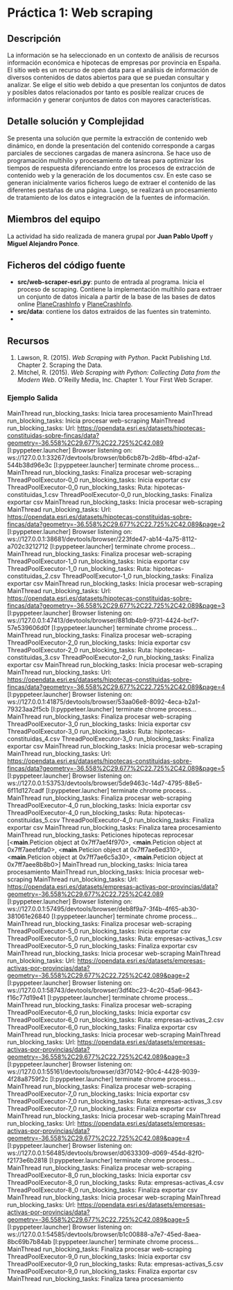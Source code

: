 # Práctica 1: Web scraping
## Descripción

La información se ha seleccionado en un contexto de análisis de recursos información económica e hipotecas de empresas por provincia en España. El sitio web es un recurso de open data para el análisis de información de diversos contenidos de datos abiertos para que se puedan consultar y analizar. Se elige el sitio web debido a que presentan los conjuntos de datos y posibles datos relacionados por tanto es posible realizar cruces de información y generar conjuntos de datos con mayores características.


## Detalle solución y Complejidad

Se presenta una solución que permite la extracción de contenido web dinámico, en donde la presentación del contenido corresponde a cargas parciales de secciones cargadas de manera asíncrona. Se hace uso de programación multihilo y procesamiento de tareas para optimizar los tiempos de respuesta diferenciando entre los procesos de extracción de contenido web y la generación de los documentos csv. En este caso se generan inicialmente varios ficheros luego de extraer el contenido de las diferentes pestañas de una página. Luego, se realizará un procesamiento de tratamiento de los datos e integración de la fuentes de información.

## Miembros del equipo

La actividad ha sido realizada de manera grupal por **Juan Pablo Upoff** y **Miguel Alejandro Ponce**.

## Ficheros del código fuente

* **src/web-scraper-esri.py**: punto de entrada al programa. Inicia el proceso de scraping. Contiene la implementación multihilo para extraer un conjunto de datos inicala a partir de la base de las bases de datos online [PlaneCrashInfo](https://opendata.esri.es/datasets/hipotecas-constituidas-sobre-fincas/data?geometry=-36.558%2C29.677%2C22.725%2C42.089) y [PlaneCrashInfo](https://opendata.esri.es/datasets/empresas-activas-por-provincias/data?geometry=-36.558%2C29.677%2C22.725%2C42.089).
* **src/data**: contiene los datos extraidos de las fuentes sin trateminto.
* 

## Recursos

1. Lawson, R. (2015). _Web Scraping with Python_. Packt Publishing Ltd. Chapter 2. Scraping the Data.
2. Mitchel, R. (2015). _Web Scraping with Python: Collecting Data from the Modern Web_. O'Reilly Media, Inc. Chapter 1. Your First Web Scraper.

### Ejemplo Salida

MainThread run_blocking_tasks: Inicia tarea procesamiento
MainThread run_blocking_tasks: Inicia procesar web-scraping
MainThread run_blocking_tasks: Url: https://opendata.esri.es/datasets/hipotecas-constituidas-sobre-fincas/data?geometry=-36.558%2C29.677%2C22.725%2C42.089
[I:pyppeteer.launcher] Browser listening on: ws://127.0.0.1:33267/devtools/browser/bb6cb87b-2d8b-4fbd-a2af-544b38d96e3c
[I:pyppeteer.launcher] terminate chrome process...
MainThread run_blocking_tasks: Finaliza procesar web-scraping
ThreadPoolExecutor-0_0 run_blocking_tasks: Inicia exportar csv
ThreadPoolExecutor-0_0 run_blocking_tasks: Ruta: hipotecas-constituidas_1.csv
ThreadPoolExecutor-0_0 run_blocking_tasks: Finaliza exportar csv
MainThread run_blocking_tasks: Inicia procesar web-scraping
MainThread run_blocking_tasks: Url: https://opendata.esri.es/datasets/hipotecas-constituidas-sobre-fincas/data?geometry=-36.558%2C29.677%2C22.725%2C42.089&page=2
[I:pyppeteer.launcher] Browser listening on: ws://127.0.0.1:38681/devtools/browser/223fde47-ab14-4a75-8112-a702c3212712
[I:pyppeteer.launcher] terminate chrome process...
MainThread run_blocking_tasks: Finaliza procesar web-scraping
ThreadPoolExecutor-1_0 run_blocking_tasks: Inicia exportar csv
ThreadPoolExecutor-1_0 run_blocking_tasks: Ruta: hipotecas-constituidas_2.csv
ThreadPoolExecutor-1_0 run_blocking_tasks: Finaliza exportar csv
MainThread run_blocking_tasks: Inicia procesar web-scraping
MainThread run_blocking_tasks: Url: https://opendata.esri.es/datasets/hipotecas-constituidas-sobre-fincas/data?geometry=-36.558%2C29.677%2C22.725%2C42.089&page=3
[I:pyppeteer.launcher] Browser listening on: ws://127.0.0.1:47413/devtools/browser/881db4b9-9731-4424-bcf7-57e539606d0f
[I:pyppeteer.launcher] terminate chrome process...
MainThread run_blocking_tasks: Finaliza procesar web-scraping
ThreadPoolExecutor-2_0 run_blocking_tasks: Inicia exportar csv
ThreadPoolExecutor-2_0 run_blocking_tasks: Ruta: hipotecas-constituidas_3.csv
ThreadPoolExecutor-2_0 run_blocking_tasks: Finaliza exportar csv
MainThread run_blocking_tasks: Inicia procesar web-scraping
MainThread run_blocking_tasks: Url: https://opendata.esri.es/datasets/hipotecas-constituidas-sobre-fincas/data?geometry=-36.558%2C29.677%2C22.725%2C42.089&page=4
[I:pyppeteer.launcher] Browser listening on: ws://127.0.0.1:41875/devtools/browser/53aa06e8-8092-4eca-b2a1-79323aa2f5cb
[I:pyppeteer.launcher] terminate chrome process...
MainThread run_blocking_tasks: Finaliza procesar web-scraping
ThreadPoolExecutor-3_0 run_blocking_tasks: Inicia exportar csv
ThreadPoolExecutor-3_0 run_blocking_tasks: Ruta: hipotecas-constituidas_4.csv
ThreadPoolExecutor-3_0 run_blocking_tasks: Finaliza exportar csv
MainThread run_blocking_tasks: Inicia procesar web-scraping
MainThread run_blocking_tasks: Url: https://opendata.esri.es/datasets/hipotecas-constituidas-sobre-fincas/data?geometry=-36.558%2C29.677%2C22.725%2C42.089&page=5
[I:pyppeteer.launcher] Browser listening on: ws://127.0.0.1:53753/devtools/browser/5de9463c-14d7-4795-88e5-6f11d127cadf
[I:pyppeteer.launcher] terminate chrome process...
MainThread run_blocking_tasks: Finaliza procesar web-scraping
ThreadPoolExecutor-4_0 run_blocking_tasks: Inicia exportar csv
ThreadPoolExecutor-4_0 run_blocking_tasks: Ruta: hipotecas-constituidas_5.csv
ThreadPoolExecutor-4_0 run_blocking_tasks: Finaliza exportar csv
MainThread run_blocking_tasks: Finaliza tarea procesamiento
MainThread run_blocking_tasks: Peticiones hipotecas reprocesar [<__main__.Peticion object at 0x7ff7aef4f970>, <__main__.Peticion object at 0x7ff7aeefdfa0>, <__main__.Peticion object at 0x7ff7ae6ed310>, <__main__.Peticion object at 0x7ff7ae6c5a30>, <__main__.Peticion object at 0x7ff7aee8b8b0>]
MainThread run_blocking_tasks: Inicia tarea procesamiento
MainThread run_blocking_tasks: Inicia procesar web-scraping
MainThread run_blocking_tasks: Url: https://opendata.esri.es/datasets/empresas-activas-por-provincias/data?geometry=-36.558%2C29.677%2C22.725%2C42.089
[I:pyppeteer.launcher] Browser listening on: ws://127.0.0.1:57495/devtools/browser/deb8f9a7-3f4b-4f65-ab30-381061e26840
[I:pyppeteer.launcher] terminate chrome process...
MainThread run_blocking_tasks: Finaliza procesar web-scraping
ThreadPoolExecutor-5_0 run_blocking_tasks: Inicia exportar csv
ThreadPoolExecutor-5_0 run_blocking_tasks: Ruta: empresas-activas_1.csv
ThreadPoolExecutor-5_0 run_blocking_tasks: Finaliza exportar csv
MainThread run_blocking_tasks: Inicia procesar web-scraping
MainThread run_blocking_tasks: Url: https://opendata.esri.es/datasets/empresas-activas-por-provincias/data?geometry=-36.558%2C29.677%2C22.725%2C42.089&page=2
[I:pyppeteer.launcher] Browser listening on: ws://127.0.0.1:58743/devtools/browser/3df4bc23-4c20-45a6-9643-f16c77d19e41
[I:pyppeteer.launcher] terminate chrome process...
MainThread run_blocking_tasks: Finaliza procesar web-scraping
ThreadPoolExecutor-6_0 run_blocking_tasks: Inicia exportar csv
ThreadPoolExecutor-6_0 run_blocking_tasks: Ruta: empresas-activas_2.csv
ThreadPoolExecutor-6_0 run_blocking_tasks: Finaliza exportar csv
MainThread run_blocking_tasks: Inicia procesar web-scraping
MainThread run_blocking_tasks: Url: https://opendata.esri.es/datasets/empresas-activas-por-provincias/data?geometry=-36.558%2C29.677%2C22.725%2C42.089&page=3
[I:pyppeteer.launcher] Browser listening on: ws://127.0.0.1:55161/devtools/browser/d3f70142-90c4-4428-9039-4f28a8759f2c
[I:pyppeteer.launcher] terminate chrome process...
MainThread run_blocking_tasks: Finaliza procesar web-scraping
ThreadPoolExecutor-7_0 run_blocking_tasks: Inicia exportar csv
ThreadPoolExecutor-7_0 run_blocking_tasks: Ruta: empresas-activas_3.csv
ThreadPoolExecutor-7_0 run_blocking_tasks: Finaliza exportar csv
MainThread run_blocking_tasks: Inicia procesar web-scraping
MainThread run_blocking_tasks: Url: https://opendata.esri.es/datasets/empresas-activas-por-provincias/data?geometry=-36.558%2C29.677%2C22.725%2C42.089&page=4
[I:pyppeteer.launcher] Browser listening on: ws://127.0.0.1:56485/devtools/browser/d0633309-d069-454d-82f0-f2173e6b2818
[I:pyppeteer.launcher] terminate chrome process...
MainThread run_blocking_tasks: Finaliza procesar web-scraping
ThreadPoolExecutor-8_0 run_blocking_tasks: Inicia exportar csv
ThreadPoolExecutor-8_0 run_blocking_tasks: Ruta: empresas-activas_4.csv
ThreadPoolExecutor-8_0 run_blocking_tasks: Finaliza exportar csv
MainThread run_blocking_tasks: Inicia procesar web-scraping
MainThread run_blocking_tasks: Url: https://opendata.esri.es/datasets/empresas-activas-por-provincias/data?geometry=-36.558%2C29.677%2C22.725%2C42.089&page=5
[I:pyppeteer.launcher] Browser listening on: ws://127.0.0.1:54585/devtools/browser/b1c00888-a7e7-45ed-8aea-8bc69b7b84ab
[I:pyppeteer.launcher] terminate chrome process...
MainThread run_blocking_tasks: Finaliza procesar web-scraping
ThreadPoolExecutor-9_0 run_blocking_tasks: Inicia exportar csv
ThreadPoolExecutor-9_0 run_blocking_tasks: Ruta: empresas-activas_5.csv
ThreadPoolExecutor-9_0 run_blocking_tasks: Finaliza exportar csv
MainThread run_blocking_tasks: Finaliza tarea procesamiento
